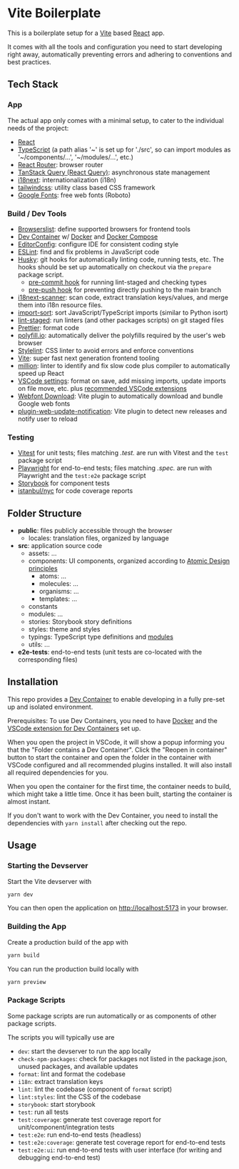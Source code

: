 # Vite Boilerplate

This is a boilerplate setup for a [Vite] based [React] app.

It comes with all the tools and configuration you need to start developing right away, automatically preventing errors and adhering to conventions and best practices.

## Tech Stack

### App

The actual app only comes with a minimal setup, to cater to the individual needs of the project:

- [React]
- [TypeScript] (a path alias '~' is set up for './src', so can import modules as '~/components/...', '~/modules/...', etc.)
- [React Router][reactRouter]: browser router
- [TanStack Query (React Query)][tanStackQuery]: asynchronous state management
- [i18next][i18next]: internationalization (i18n)
- [tailwindcss]: utility class based CSS framework
- [Google Fonts][googleFonts]: free web fonts (Roboto)

### Build / Dev Tools

- [Browserslist]: define supported browsers for frontend tools
- [Dev Container][devcontainer] w/ [Docker] and [Docker Compose][dockerCompose]
- [EditorConfig]: configure IDE for consistent coding style
- [ESLint]: find and fix problems in JavaScript code
- [Husky]: git hooks for automatically linting code, running tests, etc. The hooks should be set up automatically on checkout via the `prepare` package script.
  - [pre-commit hook](/.husky/pre-commit.sh) for running lint-staged and checking types
  - [pre-push hook](/.husky/pre-push.sh) for preventing directly pushing to the main branch
- [i18next-scanner]: scan code, extract translation keys/values, and merge them into i18n resource files.
- [import-sort]: sort JavaScript/TypeScript imports (similar to Python isort)
- [lint-staged]: run linters (and other packages scripts) on git staged files
- [Prettier]: format code
- [polyfill.io]: automatically deliver the polyfills required by the user's web browser
- [Stylelint]: CSS linter to avoid errors and enforce conventions
- [Vite]: super fast next generation frontend tooling
- [million]: linter to identify and fix slow code plus compiler to automatically speed up React
- [VSCode settings](./vscode/settings.json): format on save, add missing imports, update imports on file move, etc. plus [recommended VSCode extensions](./vscode/extensions.json)
- [Webfont Download][webfontDownloadVitePlugin]: Vite plugin to automatically download and bundle Google web fonts
- [plugin-web-update-notification]: Vite plugin to detect new releases and notify user to reload

### Testing

- [Vitest] for unit tests; files matching _.test._ are run with Vitest and the `test` package script
- [Playwright] for end-to-end tests; files matching _.spec._ are run with Playwright and the `test:e2e` package script
- [Storybook] for component tests
- [istanbul/nyc][istanbul] for code coverage reports

## Folder Structure

- **public**: files publicly accessible through the browser
  - locales: translation files, organized by language
- **src**: application source code
  - assets: ...
  - components: UI components, organized according to [Atomic Design principles][atomicDesign]
    - atoms: ...
    - molecules: ...
    - organisms: ...
    - templates: ...
  - constants
  - modules: ...
  - stories: Storybook story definitions
  - styles: theme and styles
  - typings: TypeScript type definitions and [modules](https://www.typescriptlang.org/docs/handbook/declaration-files/templates/module-d-ts.html)
  - utils: ...
- **e2e-tests**: end-to-end tests (unit tests are co-located with the corresponding files)

## Installation

This repo provides a [Dev Container][devcontainer] to enable developing in a fully pre-set up and isolated environment.

Prerequisites: To use Dev Containers, you need to have [Docker] and the [VSCode extension for Dev Containers][devcontainersExtension] set up.

When you open the project in VSCode, it will show a popup informing you that the "Folder contains a Dev Container".
Click the "Reopen in container" button to start the container and open the folder in the container with VSCode configured and all recommended plugins installed. It will also install all required dependencies for you.

When you open the container for the first time, the container needs to build, which might take a little time. Once it has been built, starting the container is almost instant.

If you don't want to work with the Dev Container, you need to install the dependencies with `yarn install` after checking out the repo.

## Usage

### Starting the Devserver

Start the Vite devserver with

```bash
yarn dev
```

You can then open the application on <http://localhost:5173> in your browser.

### Building the App

Create a production build of the app with

```bash
yarn build
```

You can run the production build locally with

```bash
yarn preview
```

### Package Scripts

Some package scripts are run automatically or as components of other package scripts.

The scripts you will typically use are

- `dev`: start the devserver to run the app locally
- `check-npm-packages`: check for packages not listed in the package.json, unused packages, and available updates
- `format`: lint and format the codebase
- `i18n`: extract translation keys
- `lint`: lint the codebase (component of `format` script)
- `lint:styles`: lint the CSS of the codebase
- `storybook`: start storybook
- `test`: run all tests
- `test:coverage`: generate test coverage report for unit/component/integration tests
- `test:e2e`: run end-to-end tests (headless)
- `test:e2e:coverage`: generate test coverage report for end-to-end tests
- `test:e2e:ui`: run end-to-end tests with user interface (for writing and debugging end-to-end test)

<!-- Markdown link definitions -->

[atomicDesign]: https://atomicdesign.bradfrost.com/chapter-2/
[Browserslist]: https://browsersl.ist/
[devcontainer]: https://code.visualstudio.com/docs/devcontainers/containers
[devcontainersExtension]: vscode:extension/ms-vscode-remote.remote-containers
[Docker]: https://www.docker.com/products/docker-desktop
[dockerCompose]: https://docs.docker.com/compose/
[EditorConfig]: https://editorconfig.org/
[ESLint]: https://eslint.org/
[googleFonts]: https://fonts.google.com/
[Husky]: https://typicode.github.io/husky/
[i18next-scanner]: https://github.com/i18next/i18next-scanner
[i18next]: https://www.i18next.com/
[import-sort]: https://github.com/renke/import-sort
[istanbul]: https://istanbul.js.org/
[lint-staged]: https://github.com/lint-staged/lint-staged
[million]: https://million.dev/
[Playwright]: https://playwright.dev/
[plugin-web-update-notification]: https://github.com/GreatAuk/plugin-web-update-notification
[polyfill.io]: https://polyfill.io/
[Prettier]: https://prettier.io/
[React]: https://react.dev/
[reactRouter]: https://reactrouter.com/
[Storybook]: https://storybook.js.org/
[Stylelint]: https://stylelint.io/
[tailwindcss]: https://tailwindcss.com/
[tanStackQuery]: https://tanstack.com/query/
[TypeScript]: https://www.typescriptlang.org/
[Vite]: https://vitejs.dev/
[Vitest]: https://vitest.dev/
[webfontDownloadVitePlugin]: https://github.com/feat-agency/vite-plugin-webfont-dl
